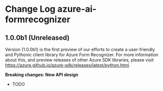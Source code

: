 # Change Log azure-ai-formrecognizer

## 1.0.0b1 (Unreleased)

Version (1.0.0b1) is the first preview of our efforts to create a user-friendly and Pythonic client library for Azure Form Recognizer. For more information about this, and preview releases of other Azure SDK libraries, please visit
https://azure.github.io/azure-sdk/releases/latest/python.html.

**Breaking changes: New API design**

* TODO